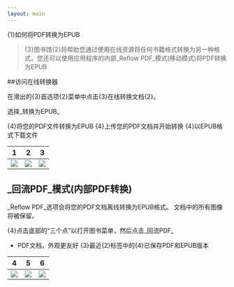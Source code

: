 ```yaml
---
layout: main
---
```


{1}如何将PDF转换为EPUB

> {3}图书馆{2}将帮助您通过使用在线资源将任何书籍格式转换为另一种格式。您还可以使用应用程序的内部_Reflow PDF_模式(移动模式)将PDF转换为EPUB

##访问在线转换器

在滑出的{3}首选项{2}菜单中点击{3}在线转换文档{2}。

选择_转换为EPUB_

{4}将您的PDF文件转换为EPUB
{4}上传您的PDF文档并开始转换
{4}以EPUB格式下载文件

|1|2|3|
|-|-|-|
|![](1.png)|![](2.png)|![](3.png)|

## _回流PDF_模式(内部PDF转换)

_Reflow PDF_选项会将您的PDF文档离线转换为EPUB格式。
文档中的所有图像将被保留。

{4}点击底部的“三个点”以打开图书菜单，然后点击_回流PDF_
* PDF文档，外观更友好
{3}最近{2}标签中的{4}已保存PDF和EPUB版本

|4|5|6|
|-|-|-|
|![](4.png)|![](5.png)|![](6.png)|

